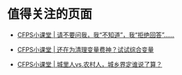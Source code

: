 # 值得关注的页面

- [CFPS小课堂 | 请不要问我，我“不知道”，我“拒绝回答”......](http://www.isss.pku.edu.cn/cfps/cjwt/cfpsxkt/1295293.htm)

- [CFPS小课堂 | 还在为清理变量费神？试试综合变量](http://www.isss.pku.edu.cn/cfps/cjwt/cfpsxkt/1295296.htm)

- [CFPS小课堂 | 城里人vs.农村人，城乡界定谁说了算？](http://www.isss.pku.edu.cn/cfps/cjwt/cfpsxkt/1295304.htm)